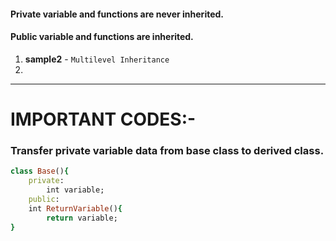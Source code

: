 ####  Private variable and functions are never inherited.
####  Public variable and functions are inherited.


1)  **sample2** -   ````Multilevel Inheritance````
2)  

------------------

# IMPORTANT CODES:-
### Transfer private variable data from base class to derived class.

```ruby
class Base(){
    private:
        int variable;
    public:
    int ReturnVariable(){
        return variable;   
}
```

